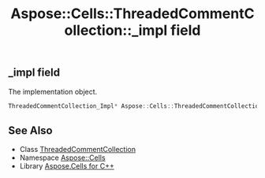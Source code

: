 ﻿---
title: Aspose::Cells::ThreadedCommentCollection::_impl field
linktitle: _impl
second_title: Aspose.Cells for C++ API Reference
description: 'Aspose::Cells::ThreadedCommentCollection::_impl field. The implementation object in C++.'
type: docs
weight: 900
url: /cpp/aspose.cells/threadedcommentcollection/_impl/
---
## _impl field


The implementation object.

```cpp
ThreadedCommentCollection_Impl* Aspose::Cells::ThreadedCommentCollection::_impl
```

## See Also

* Class [ThreadedCommentCollection](../)
* Namespace [Aspose::Cells](../../)
* Library [Aspose.Cells for C++](../../../)
